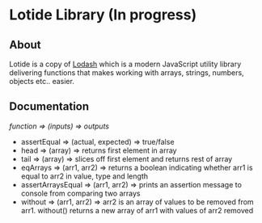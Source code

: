 # Lotide Library (In progress)
## About
Lotide is a copy of [Lodash](https://github.com/lodash/lodash) which is a modern JavaScript utility library delivering functions that makes working with arrays, strings, numbers, objects etc.. easier.
## Documentation
*function => (inputs) => outputs*
* assertEqual => (actual, expected) => true/false
* head => (array) => returns first element in array
* tail => (array) => slices off first element and returns rest of array
* eqArrays => (arr1, arr2) => returns a boolean indicating whether arr1 is equal to arr2 in value, type and length
* assertArraysEqual => (arr1, arr2) => prints an assertion message to console from comparing two arrays
* without => (arr1, arr2) => arr2 is an array of values to be removed from arr1. without() returns a new array of arr1 with values of arr2 removed